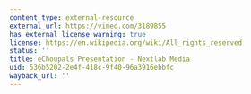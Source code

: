 ```yaml
---
content_type: external-resource
external_url: https://vimeo.com/3189855
has_external_license_warning: true
license: https://en.wikipedia.org/wiki/All_rights_reserved
status: ''
title: eChoupals Presentation - Nextlab Media
uid: 536b5202-2e4f-418c-9f40-96a3916ebbfc
wayback_url: ''
---
```


